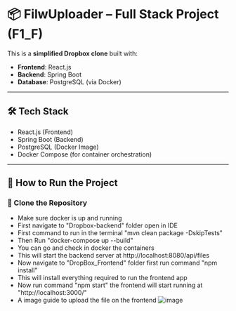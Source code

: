 # 📦 FilwUploader – Full Stack Project (F1_F)
<!-- Featue 1 -->
This is a **simplified Dropbox clone** built with:

- **Frontend**: React.js
- **Backend**: Spring Boot
- **Database**: PostgreSQL (via Docker)

---

## 🛠️ Tech Stack

- React.js (Frontend)
- Spring Boot (Backend)
- PostgreSQL (Docker Image)
- Docker Compose (for container orchestration)

---

## 🚀 How to Run the Project

### 📁 Clone the Repository

- Make sure docker is up and running
- First navigate to "Dropbox-backend" folder open in IDE
- First command to run in the terminal "mvn clean package -DskipTests"
- Then Run "docker-compose up --build"
- You can go and check in docker the containers
- This will start the backend server at  http://localhost:8080/api/files
- Now navigate to "DropBox_Frontend"  folder first run command "npm install"
- This will install everything required to run the frontend app
- Now run command "npm start" the frontend will start running at "http://localhost:3000/"
- A image guide to upload the file on the frontend
![image](https://github.com/user-attachments/assets/02112fd3-fe23-428a-a217-4740fc64c3bd)



  
